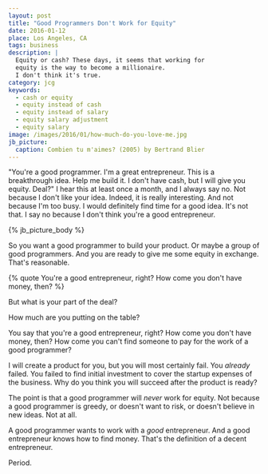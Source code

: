```yaml
---
layout: post
title: "Good Programmers Don't Work for Equity"
date: 2016-01-12
place: Los Angeles, CA
tags: business
description: |
  Equity or cash? These days, it seems that working for
  equity is the way to become a millionaire.
  I don't think it's true.
category: jcg
keywords:
  - cash or equity
  - equity instead of cash
  - equity instead of salary
  - equity salary adjustment
  - equity salary
image: /images/2016/01/how-much-do-you-love-me.jpg
jb_picture:
  caption: Combien tu m'aimes? (2005) by Bertrand Blier
---
```


"You're a good programmer. I'm a great entrepreneur. This is a
breakthrough idea. Help me build it. I don't have cash, but I will
give you equity. Deal?" I hear this at least once a month, and
I always say no. Not because I don't like your idea. Indeed, it
is really interesting. And not because I'm too busy. I would
definitely find time for a good idea. It's not that. I say no because
I don't think you're a good entrepreneur.

<!--more-->

{% jb_picture_body %}

So you want a good programmer to build your product. Or maybe a group
of good programmers. And you are ready to give me some equity
in exchange. That's reasonable.

{% quote You're a good entrepreneur, right? How come you don't have money, then? %}

But what is your part of the deal?

How much are you putting on the table?

You say that you're a good entrepreneur, right? How come
you don't have money, then? How come you can't find someone to pay
for the work of a good programmer?

I will create a product for you, but you will most certainly
fail. You _already_ failed. You failed to find initial
investment to cover the startup expenses of the business.
Why do you think you will succeed after the product is ready?

The point is that a good programmer will _never_
work for equity. Not because a good programmer is greedy,
or doesn't want to risk, or doesn't believe
in new ideas. Not at all.

A good programmer wants to work with a _good_ entrepreneur. And
a good entrepreneur knows how to find money. That's the definition
of a decent entrepreneur.

Period.

